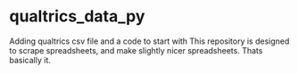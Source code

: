 # qualtrics_data_py
Adding qualtrics csv file and a code to start with 
This repository is designed to scrape spreadsheets, and make slightly nicer spreadsheets.
Thats basically it.
